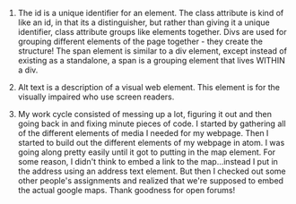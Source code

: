 1. The id is a unique identifier for an element. The class attribute is kind of like an id, in that its a distinguisher, but rather than giving it a unique identifier, class attribute groups like elements together. Divs are used for grouping different elements of the page together - they create the structure! The span element is similar to a div element, except instead of existing as a standalone, a span is a grouping element that lives WITHIN a div.

2. Alt text is a description of a visual web element. This element is for the visually impaired who use screen readers.

3. My work cycle consisted of messing up a lot, figuring it out and then going back in and fixing minute pieces of code. I started by gathering all of the different elements of media I needed for my webpage. Then I started to build out the different elements of my webpage in atom. I was going along pretty easily until it got to putting in the map element. For some reason, I didn't think to embed a link to the map...instead I put in the address using an address text element. But then I checked out some other people's assignments and realized that we're supposed to embed the actual google maps. Thank goodness for open forums!
